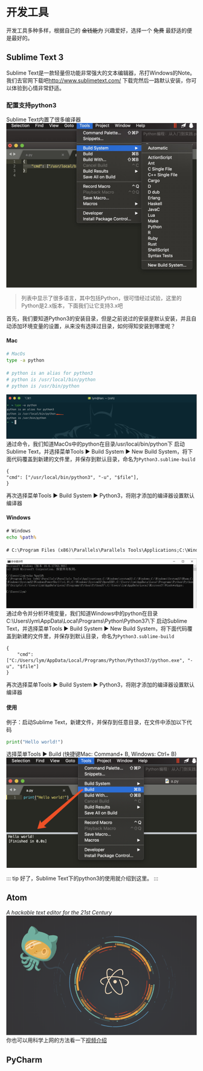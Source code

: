 # 开发工具 <Badge text="成熟"/>
开发工具多种多样，根据自己的 ~~金钱能力~~ 兴趣爱好，选择一个 ~~免费~~ 最舒适的便是最好的。

## Sublime Text 3
Sublime Text是一款轻量但功能非常强大的文本编辑器，吊打Windows的Note。我们去官网下载吧<http://www.sublimetext.com/>
下载完然后一路默认安装，你可以体验到心情非常舒适。

### 配置支持python3
Sublime Text内置了很多编译器
![语言支持](/python/sb_tool_build.png)
> 列表中显示了很多语言，其中包括Python，很可惜经过试验，这里的Python是2.x版本，下面我们让它支持3.x吧

首先，我们要知道Python3的安装目录，但是之前说过的安装是默认安装，并且自动添加环境变量的设置，从来没有选择过目录，如何得知安装到哪里呢？
#### Mac
``` sh
# MacOs
type -a python

# python is an alias for python3
# python is /usr/local/bin/python
# python is /usr/bin/python
```
![查找python](/python/type_a_python.png)
通过命令，我们知道MacOs中的python在目录/usr/local/bin/python下
启动Sublime Text，并选择菜单Tools ▶ Build System ▶ New Build System，将下面代码覆盖到新建的文件里，并保存到默认目录，命名为`Python3.sublime-build`
```
{
"cmd": ["/usr/local/bin/python3", "-u", "$file"],
}
```
再次选择菜单Tools ▶ Build System ▶ Python3，将刚才添加的编译器设置默认编译器

#### Windows
``` cmd
# Windows
echo %path%

# C:\Program Files (x86)\Parallels\Parallels Tools\Applications;C:\Windows\system32;C:\Windows;C:\Windows\System32\Wbem;C:\Windows\System32\WindowsPowerShell\v1.0\;C:\Windows\System32\OpenSSH\;C:\Users\lym\AppData\Local\Programs\Python\Python37\Scripts\;C:\Users\lym\AppData\Local\Programs\Python\Python37\;C:\Users\lym\AppData\Local\Microsoft\WindowsApps;
```
![查找python](/python/echo_path_python.png)
通过命令并分析环境变量，我们知道Windows中的python在目录C:\Users\lym\AppData\Local\Programs\Python\Python37\下
启动Sublime Text，并选择菜单Tools ▶ Build System ▶ New Build System，将下面代码覆盖到新建的文件里，并保存到默认目录，命名为`Python3.sublime-build`
```
{
	"cmd": ["C:/Users/lym/AppData/Local/Programs/Python/Python37/python.exe", "-u", "$file"]
}
```
再次选择菜单Tools ▶ Build System ▶ Python3，将刚才添加的编译器设置默认编译器

#### 使用
例子：启动Sublime Text，新建文件，并保存到任意目录，在文件中添加以下代码
``` python
print("Hello world!")
```
选择菜单Tools ▶ Build (快捷键Mac: Command+ B, Windows: Ctrl+ B)
![编译](/python/sb_build.png)

::: tip
好了，Sublime Text下的python3的使用就介绍到这里。
:::

## Atom <Badge text="高颜值"/> <Badge text="推荐"/>
*A hackable text editor for the 21st Century*
![Atom](/python/atom.png)
你也可以用科学上网的方法看一下[视频介绍](https://www.youtube.com/watch?v=U5POoGSrtGg)

## PyCharm